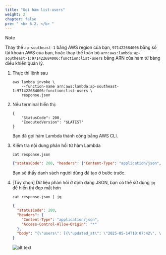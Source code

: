 ```yaml
---
title: "Gọi hàm list-users"
weight: 2
chapter: false
pre: " <b> 6.2. </b> "
---
```


> [!NOTE]
> Thay thế `ap-southeast-1` bằng AWS region của bạn, `971422684006` bằng số tài khoản AWS của bạn, hoặc thay thế toàn bộ `arn:aws:lambda:ap-southeast-1:971422684006:function:list-users` bằng ARN của hàm từ bảng điều khiển quản lý.

1. Thực thi lệnh sau

   ```shell
   aws lambda invoke \
       --function-name arn:aws:lambda:ap-southeast-1:971422684006:function:list-users \
       response.json
   ```

2. Nếu terminal hiển thị:

   ```shell
   {
       "StatusCode": 200,
       "ExecutedVersion": "$LATEST"
   }
   ```

   Bạn đã gọi hàm Lambda thành công bằng AWS CLI.

3. Kiểm tra nội dung phản hồi từ hàm Lambda

   ```
   cat response.json
   ```

   ```json
   {"statusCode": 200, "headers": {"Content-Type": "application/json", "Access-Control-Allow-Origin": "*"}, "body": "{\"users\": [{\"updated_at\": \"2025-05-14T10:07:42\", \"created_at\": \"2025-05-14T10:07:42\", \"id\": \"6c539686-de1c-4bef-85ef-f68a4b5aabe0\", \"email\": \"nguyenvandong@gmail.com\", \"name\": \"Nguyen Van Dong\"}, {\"updated_at\": \"2025-05-14T10:07:29\", \"created_at\": \"2025-05-14T10:07:29\", \"id\": \"a3127179-6ba4-4c3b-855a-4f65d4ee6345\", \"email\": \"nguyenvancanh@gmail.com\", \"name\": \"Nguyen Van Canh\"}, {\"updated_at\": \"2025-05-14T10:07:51\", \"created_at\": \"2025-05-14T10:07:51\", \"id\": \"e1f0cca8-cd19-4d8b-9124-70a63c351e3a\", \"email\": \"nguyenvanem@gmail.com\", \"name\": \"Nguyen Van Em\"}, {\"updated_at\": \"2025-05-14T10:07:15\", \"created_at\": \"2025-05-14T10:07:15\", \"id\": \"bb15f9cb-1379-4783-9f6f-23616d633d2a\", \"email\": \"nguyenvanbinh@gmail.com\", \"name\": \"Nguyen Van Binh\"}]}"}%
   ```

   Bạn sẽ thấy danh sách người dùng đã tạo ở bước trước.

4. [Tùy chọn] Dữ liệu phản hồi ở định dạng JSON, bạn có thể sử dụng `jq` để hiển thị đẹp mắt hơn

   ```shell
   cat response.json | jq
   ```

   ```json
   {
     "statusCode": 200,
     "headers": {
       "Content-Type": "application/json",
       "Access-Control-Allow-Origin": "*"
     },
     "body": "{\"users\": [{\"updated_at\": \"2025-05-14T10:07:42\", \"created_at\": \"2025-05-14T10:07:42\", \"id\": \"6c539686-de1c-4bef-85ef-f68a4b5aabe0\", \"email\": \"nguyenvandong@gmail.com\", \"name\": \"Nguyen Van Dong\"}, {\"updated_at\": \"2025-05-14T10:07:29\", \"created_at\": \"2025-05-14T10:07:29\", \"id\": \"a3127179-6ba4-4c3b-855a-4f65d4ee6345\", \"email\": \"nguyenvancanh@gmail.com\", \"name\": \"Nguyen Van Canh\"}, {\"updated_at\": \"2025-05-14T10:07:51\", \"created_at\": \"2025-05-14T10:07:51\", \"id\": \"e1f0cca8-cd19-4d8b-9124-70a63c351e3a\", \"email\": \"nguyenvanem@gmail.com\", \"name\": \"Nguyen Van Em\"}, {\"updated_at\": \"2025-05-14T10:07:15\", \"created_at\": \"2025-05-14T10:07:15\", \"id\": \"bb15f9cb-1379-4783-9f6f-23616d633d2a\", \"email\": \"nguyenvanbinh@gmail.com\", \"name\": \"Nguyen Van Binh\"}]}"
   }
   ```

   ![alt text](/images/workshop-1/lambda-invoke-with-aws-cli--list-users.jpg)
